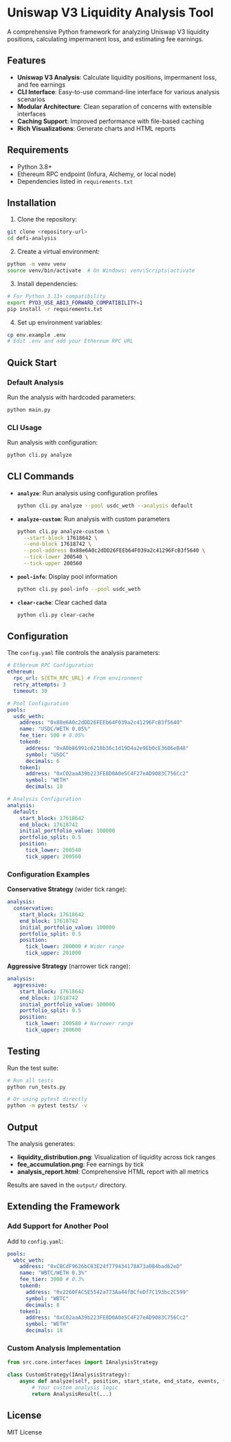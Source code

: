 # Uniswap V3 Liquidity Analysis Tool

A comprehensive Python framework for analyzing Uniswap V3 liquidity positions, calculating impermanent loss, and estimating fee earnings.

## Features

- **Uniswap V3 Analysis**: Calculate liquidity positions, impermanent loss, and fee earnings
- **CLI Interface**: Easy-to-use command-line interface for various analysis scenarios
- **Modular Architecture**: Clean separation of concerns with extensible interfaces
- **Caching Support**: Improved performance with file-based caching
- **Rich Visualizations**: Generate charts and HTML reports

## Requirements

- Python 3.8+
- Ethereum RPC endpoint (Infura, Alchemy, or local node)
- Dependencies listed in `requirements.txt`

## Installation

1. Clone the repository:

```bash
git clone <repository-url>
cd defi-analysis
```

2. Create a virtual environment:

```bash
python -m venv venv
source venv/bin/activate  # On Windows: venv\Scripts\activate
```

3. Install dependencies:

```bash
# For Python 3.13+ compatibility
export PYO3_USE_ABI3_FORWARD_COMPATIBILITY=1
pip install -r requirements.txt
```

4. Set up environment variables:

```bash
cp env.example .env
# Edit .env and add your Ethereum RPC URL
```

## Quick Start

### Default Analysis

Run the analysis with hardcoded parameters:

```bash
python main.py
```

### CLI Usage

Run analysis with configuration:

```bash
python cli.py analyze
```

## CLI Commands

- **`analyze`**: Run analysis using configuration profiles

  ```bash
  python cli.py analyze --pool usdc_weth --analysis default
  ```

- **`analyze-custom`**: Run analysis with custom parameters

  ```bash
  python cli.py analyze-custom \
    --start-block 17618642 \
    --end-block 17618742 \
    --pool-address 0x88e6A0c2dDD26FEEb64F039a2c41296FcB3f5640 \
    --tick-lower 200540 \
    --tick-upper 200560
  ```

- **`pool-info`**: Display pool information

  ```bash
  python cli.py pool-info --pool usdc_weth
  ```

- **`clear-cache`**: Clear cached data
  ```bash
  python cli.py clear-cache
  ```

## Configuration

The `config.yaml` file controls the analysis parameters:

```yaml
# Ethereum RPC Configuration
ethereum:
  rpc_url: ${ETH_RPC_URL} # From environment
  retry_attempts: 3
  timeout: 30

# Pool Configuration
pools:
  usdc_weth:
    address: "0x88e6A0c2dDD26FEEb64F039a2c41296FcB3f5640"
    name: "USDC/WETH 0.05%"
    fee_tier: 500 # 0.05%
    token0:
      address: "0xA0b86991c6218b36c1d19D4a2e9Eb0cE3606eB48"
      symbol: "USDC"
      decimals: 6
    token1:
      address: "0xC02aaA39b223FE8D0A0e5C4F27eAD9083C756Cc2"
      symbol: "WETH"
      decimals: 18

# Analysis Configuration
analysis:
  default:
    start_block: 17618642
    end_block: 17618742
    initial_portfolio_value: 100000
    portfolio_split: 0.5
    position:
      tick_lower: 200540
      tick_upper: 200560
```

### Configuration Examples

**Conservative Strategy** (wider tick range):

```yaml
analysis:
  conservative:
    start_block: 17618642
    end_block: 17618742
    initial_portfolio_value: 100000
    portfolio_split: 0.5
    position:
      tick_lower: 200000 # Wider range
      tick_upper: 201000
```

**Aggressive Strategy** (narrower tick range):

```yaml
analysis:
  aggressive:
    start_block: 17618642
    end_block: 17618742
    initial_portfolio_value: 100000
    portfolio_split: 0.5
    position:
      tick_lower: 200580 # Narrower range
      tick_upper: 200600
```

## Testing

Run the test suite:

```bash
# Run all tests
python run_tests.py

# Or using pytest directly
python -m pytest tests/ -v
```

## Output

The analysis generates:

- **liquidity_distribution.png**: Visualization of liquidity across tick ranges
- **fee_accumulation.png**: Fee earnings by tick
- **analysis_report.html**: Comprehensive HTML report with all metrics

Results are saved in the `output/` directory.

## Extending the Framework

### Add Support for Another Pool

Add to `config.yaml`:

```yaml
pools:
  wbtc_weth:
    address: "0xCBCdF9626bC03E24f779434178A73a0B4bad62eD"
    name: "WBTC/WETH 0.3%"
    fee_tier: 3000 # 0.3%
    token0:
      address: "0x2260FAC5E5542a773Aa44fBCfeDf7C193bc2C599"
      symbol: "WBTC"
      decimals: 8
    token1:
      address: "0xC02aaA39b223FE8D0A0e5C4F27eAD9083C756Cc2"
      symbol: "WETH"
      decimals: 18
```

### Custom Analysis Implementation

```python
from src.core.interfaces import IAnalysisStrategy

class CustomStrategy(IAnalysisStrategy):
    async def analyze(self, position, start_state, end_state, events, **kwargs):
        # Your custom analysis logic
        return AnalysisResult(...)
```

## License

MIT License
